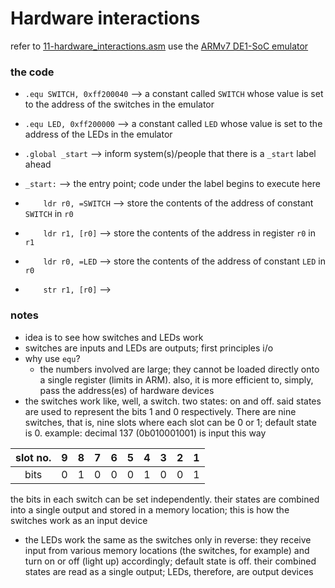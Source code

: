 # Hardware interactions
refer to [11-hardware_interactions.asm](./11-hardware_interactions.asm)
use the [ARMv7 DE1-SoC emulator](https://www.youtube.com/redirect?event=video_description&redir_token=QUFFLUhqa2h6cGFRdFVGcWFTV2dTeDNmQ1ZiRkRoS3M4d3xBQ3Jtc0ttaE1jeEpKTG1XSU5vLTJXSUdsRWlFdW1PV3ZLNUJCT3NFNklSUlVKQWcyM3V0Qlh5SFI2OTI5MWxZcjhEY0hTYldldG1JQmYwZnV4ck02UGhPODZCaWlMbW5DNUN4OFBuazRmVkFJcGdpbm9Qa09RUQ&q=https%3A%2F%2Fcpulator.01xz.net%2F%3Fsys%3Darm-de1soc&v=gfmRrPjnEw4) 

### the code
* `.equ SWITCH, 0xff200040` --> a constant called `SWITCH` whose value is set to the address of the switches in the emulator
* `.equ LED, 0xff200000` --> a constant called `LED` whose value is set to the address of the LEDs in the emulator

* `.global _start` --> inform system(s)/people that there is a `_start` label ahead
* `_start:` --> the entry point; code under the label begins to execute here
* `    ldr r0, =SWITCH` --> store the contents of the address of constant `SWITCH` in `r0`
* `    ldr r1, [r0]` --> store the contents of the address in register `r0` in `r1`

* `    ldr r0, =LED` --> store the contents of the address of constant `LED` in `r0`
* `    str r1, [r0]` --> 

### notes
* idea is to see how switches and LEDs work
* switches are inputs and LEDs are outputs; first principles i/o
* why use `equ`?
    * the numbers involved are large; they cannot be loaded directly onto a single register (limits in ARM). also, it is more efficient to, simply, pass the address(es) of hardware devices
* the switches work like, well, a switch. two states: on and off. said states are used to represent the bits 1 and 0 respectively. There are nine switches, that is, nine slots where each slot can be 0 or 1; default state is 0. example: decimal 137 (0b010001001) is input this way

|slot no.|9|8|7|6|5|4|3|2|1|
|:---:|:---:|:---:|:---:|:---:|:---:|:---:|:---:|:---:|:---:|
|bits|0|1|0|0|0|1|0|0|1|

the bits in each switch can be set independently. their states are combined into a single output and stored in a memory location; this is how the switches work as an input device
* the LEDs work the same as the switches only in reverse: they receive input from various memory locations (the switches, for example) and turn on or off (light up) accordingly; default state is off. their combined states are read as a single output; LEDs, therefore, are output devices